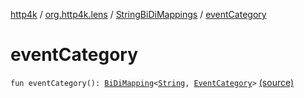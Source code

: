 [http4k](../../index.md) / [org.http4k.lens](../index.md) / [StringBiDiMappings](index.md) / [eventCategory](./event-category.md)

# eventCategory

`fun eventCategory(): `[`BiDiMapping`](../-bi-di-mapping/index.md)`<`[`String`](https://kotlinlang.org/api/latest/jvm/stdlib/kotlin/-string/index.html)`, `[`EventCategory`](../../org.http4k.events/-event-category/index.md)`>` [(source)](https://github.com/http4k/http4k/blob/master/http4k-core/src/main/kotlin/org/http4k/lens/BiDiMapping.kt#L80)